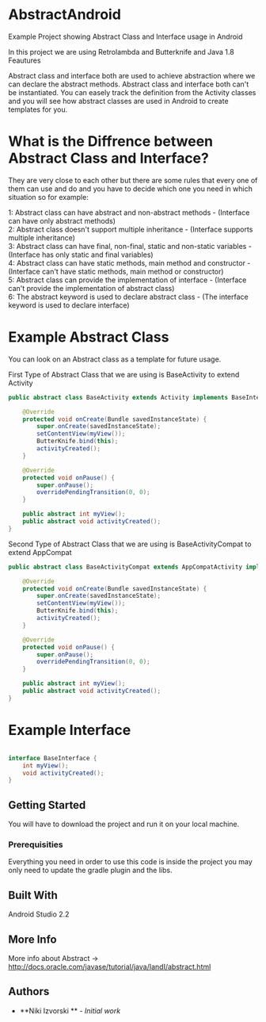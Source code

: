 # AbstractAndroid
Example Project showing Abstract Class and Interface usage in Android

In this project we are using Retrolambda and Butterknife and Java 1.8 Feautures

Abstract class and interface both are used to achieve abstraction where we can declare the abstract methods. Abstract class and interface both can't be instantiated. You can easely track the definition from the Activity classes and you will see how abstract 
classes are used in Android to create templates for you.

# What is the Diffrence between Abstract Class and Interface?

They are very close to each other but there are some rules that every one of them can use and do and you have to decide
which one you need in which situation so for example:

1: Abstract class can have abstract and non-abstract methods - (Interface can have only abstract methods) </br>
2: Abstract class doesn't support multiple inheritance - (Interface supports multiple inheritance) </br>
3: Abstract class can have final, non-final, static and non-static variables - (Interface has only static and final variables) </br>
4: Abstract class can have static methods, main method and constructor - (Interface can't have static methods, main method or constructor) </br>
5: Abstract class can provide the implementation of interface - (Interface can't provide the implementation of abstract class) </br>
6: The abstract keyword is used to declare abstract class - (The interface keyword is used to declare interface) </br>

# Example Abstract Class

You can look on an Abstract class as a template for future usage.

First Type of Abstract Class that we are using is BaseActivity to extend Activity

```java
public abstract class BaseActivity extends Activity implements BaseInterface {

    @Override
    protected void onCreate(Bundle savedInstanceState) {
        super.onCreate(savedInstanceState);
        setContentView(myView());
        ButterKnife.bind(this);
        activityCreated();
    }

    @Override
    protected void onPause() {
        super.onPause();
        overridePendingTransition(0, 0);
    }

    public abstract int myView();
    public abstract void activityCreated();
}

```

Second Type of Abstract Class that we are using is BaseActivityCompat to extend AppCompat

```java
public abstract class BaseActivityCompat extends AppCompatActivity implements BaseInterface {

    @Override
    protected void onCreate(Bundle savedInstanceState) {
        super.onCreate(savedInstanceState);
        setContentView(myView());
        ButterKnife.bind(this);
        activityCreated();
    }

    @Override
    protected void onPause() {
        super.onPause();
        overridePendingTransition(0, 0);
    }

    public abstract int myView();
    public abstract void activityCreated();
}
```


# Example Interface

```java

interface BaseInterface {
    int myView();
    void activityCreated();
}

```

## Getting Started

You will have to download the project and run it on your local machine.

### Prerequisities

Everything you need in order to use this code is inside the project you may only need to update the gradle plugin and the libs.

## Built With

Android Studio 2.2

## More Info

More info about Abstract -> http://docs.oracle.com/javase/tutorial/java/IandI/abstract.html

## Authors

* **Niki Izvorski ** - *Initial work*
